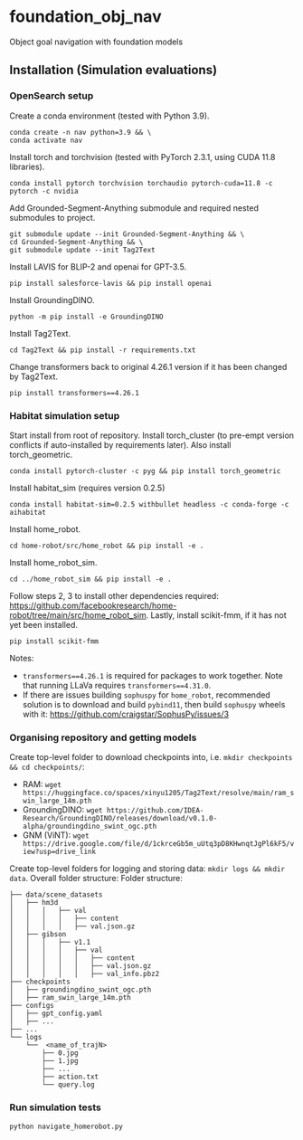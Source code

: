 # foundation_obj_nav
Object goal navigation with foundation models

## Installation (Simulation evaluations)
### OpenSearch setup
Create a conda environment (tested with Python 3.9).
```
conda create -n nav python=3.9 && \
conda activate nav
```
Install torch and torchvision (tested with PyTorch 2.3.1, using CUDA 11.8 libraries).
```
conda install pytorch torchvision torchaudio pytorch-cuda=11.8 -c pytorch -c nvidia
```
Add Grounded-Segment-Anything submodule and required nested submodules to project.
```
git submodule update --init Grounded-Segment-Anything && \
cd Grounded-Segment-Anything && \
git submodule update --init Tag2Text
```
Install LAVIS for BLIP-2 and openai for GPT-3.5.
```
pip install salesforce-lavis && pip install openai
```
Install GroundingDINO.
```
python -m pip install -e GroundingDINO
```
Install Tag2Text.
```
cd Tag2Text && pip install -r requirements.txt
```
Change transformers back to original 4.26.1 version if it has been changed by Tag2Text.
```
pip install transformers==4.26.1
```
### Habitat simulation setup
Start install from root of repository.
Install torch_cluster (to pre-empt version conflicts if auto-installed by requirements later). Also install torch_geometric.
```
conda install pytorch-cluster -c pyg && pip install torch_geometric
```
Install habitat_sim (requires version 0.2.5)
```
conda install habitat-sim=0.2.5 withbullet headless -c conda-forge -c aihabitat
```
Install home_robot.
```
cd home-robot/src/home_robot && pip install -e .
```
Install home_robot_sim.
```
cd ../home_robot_sim && pip install -e .
```
Follow steps 2, 3 to install other dependencies required: https://github.com/facebookresearch/home-robot/tree/main/src/home_robot_sim.
Lastly, install scikit-fmm, if it has not yet been installed.
```
pip install scikit-fmm
```

Notes:
- `transformers==4.26.1` is required for packages to work together. Note that running LLaVa requires `transformers==4.31.0`.
- If there are issues building `sophuspy` for `home_robot`, recommended solution is to download and build `pybind11`, then build `sophuspy` wheels with it: https://github.com/craigstar/SophusPy/issues/3

### Organising repository and getting models
Create top-level folder to download checkpoints into, i.e. `mkdir checkpoints && cd checkpoints/`:
- RAM: `wget https://huggingface.co/spaces/xinyu1205/Tag2Text/resolve/main/ram_swin_large_14m.pth`
- GroundingDINO: `wget https://github.com/IDEA-Research/GroundingDINO/releases/download/v0.1.0-alpha/groundingdino_swint_ogc.pth`
- GNM (ViNT): `wget https://drive.google.com/file/d/1ckrceGb5m_uUtq3pD8KHwnqtJgPl6kF5/view?usp=drive_link`

Create top-level folders for logging and storing data: `mkdir logs && mkdir data`. Overall folder structure:
Folder structure:

```
├── data/scene_datasets
│   ├── hm3d
│   │   │   ├── val
│   │   │   │   ├── content
│   │   │   │   ├── val.json.gz
│   ├── gibson
│   │   │   ├── v1.1
│   │   │   │   ├── val
│   │   │   │   │   ├── content
│   │   │   │   │   ├── val.json.gz
│   │   │   │   │   ├── val_info.pbz2
├── checkpoints
│   ├── groundingdino_swint_ogc.pth
│   ├── ram_swin_large_14m.pth
├── configs
│   ├── gpt_config.yaml
│   ├── ...
├── ...
└── logs
    └──  <name_of_trajN>
    	├── 0.jpg
    	├── 1.jpg
    	├── ...
        ├── action.txt
        └── query.log

```
### Run simulation tests
```
python navigate_homerobot.py
```
